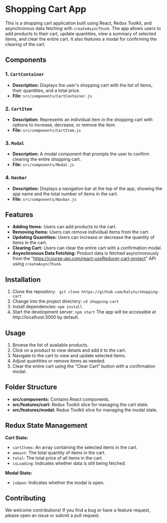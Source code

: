 # Shopping Cart App
This is a shopping cart application built using React, Redux Toolkit, and asynchronous data fetching with `createAsyncThunk`. The app allows users to add products to their cart, update quantities, view a summary of selected items, and clear the entire cart. It also features a modal for confirming the clearing of the cart.

## Components
### 1. `CartContainer`

- **Description:** Displays the user's shopping cart with the list of items, their quantities, and a total price.
- **File:** `src/components/CartContainer.js`

### 2. `CartItem`
- **Description:** Represents an individual item in the shopping cart with options to increase, decrease, or remove the item.
- **File:** `src/components/CartItem.js`

### 3. `Modal`
- **Description:** A modal component that prompts the user to confirm clearing the entire shopping cart.
- **File:** `src/components/Modal.js`

### 4. `Navbar`
- **Description:** Displays a navigation bar at the top of the app, showing the app name and the total number of items in the cart.
- **File:** `src/components/Navbar.js`

## Features
- **Adding Items:** Users can add products to the cart.
- **Removing Items:** Users can remove individual items from the cart.
- **Updating Quantities:** Users can increase or decrease the quantity of items in the cart.
- **Clearing Cart:** Users can clear the entire cart with a confirmation modal.
- **Asynchronous Data Fetching:** Product data is fetched asynchronously from the "https://course-api.com/react-useReducer-cart-project" API using `createAsyncThunk`.

## Installation

1. Clone the repository:  ``` git clone https://github.com/Kalutu/shopping-cart```
2. Change into the project directory: `cd shopping-cart`
3. Install dependencies: ``` npm install ```
4. Start the development server: ``` npm start ```
The app will be accessible at http://localhost:3000 by default.

## Usage
1. Browse the list of available products.
2. Click on a product to view details and add it to the cart.
3. Navigate to the cart to view and update selected items.
4. Adjust quantities or remove items as needed.
5. Clear the entire cart using the "Clear Cart" button with a confirmation modal.

## Folder Structure
- **src/components:** Contains React components.
- **src/features/cart:** Redux Toolkit slice for managing the cart state.
- **src/features/modal:** Redux Toolkit slice for managing the modal state.

## Redux State Management
**Cart State:**
- `cartItems`: An array containing the selected items in the cart.
- `amount`: The total quantity of items in the cart.
- `total`: The total price of all items in the cart.
- `isLoading`: Indicates whether data is still being fetched.

**Modal State:**
- `isOpen`: Indicates whether the modal is open.

## Contributing
We welcome contributions! If you find a bug or have a feature request, please open an issue or submit a pull request.

